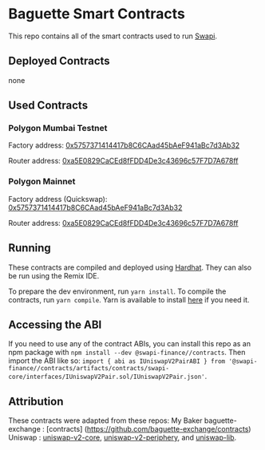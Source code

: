 # Baguette Smart Contracts
This repo contains all of the smart contracts used to run [Swapi](https://www.swapi.finance/).

## Deployed Contracts
none

## Used Contracts

### Polygon Mumbai Testnet

Factory address: [0x5757371414417b8C6CAad45bAeF941aBc7d3Ab32](https://mumbai.polygonscan.com/address/0x5757371414417b8C6CAad45bAeF941aBc7d3Ab32)

Router address: [0xa5E0829CaCEd8fFDD4De3c43696c57F7D7A678ff](https://mumbai.polygonscan.com/address/0x5757371414417b8C6CAad45bAeF941aBc7d3Ab32)

### Polygon Mainnet

Factory address (Quickswap): [0x5757371414417b8C6CAad45bAeF941aBc7d3Ab32](https://polygonscan.com/address/0x5757371414417b8C6CAad45bAeF941aBc7d3Ab32)

Router address: [0xa5E0829CaCEd8fFDD4De3c43696c57F7D7A678ff](https://polygonscan.com/address/0xa5E0829CaCEd8fFDD4De3c43696c57F7D7A678ff)

## Running
These contracts are compiled and deployed using [Hardhat](https://hardhat.org/). They can also be run using the Remix IDE.

To prepare the dev environment, run `yarn install`. To compile the contracts, run `yarn compile`. Yarn is available to install [here](https://classic.yarnpkg.com/en/docs/install/#debian-stable) if you need it.

## Accessing the ABI
If you need to use any of the contract ABIs, you can install this repo as an npm package with `npm install --dev @swapi-finance//contracts`. Then import the ABI like so: `import { abi as IUniswapV2PairABI } from '@swapi-finance//contracts/artifacts/contracts/swapi-core/interfaces/IUniswapV2Pair.sol/IUniswapV2Pair.json'`.

## Attribution
These contracts were adapted from these repos:
My Baker baguette-exchange : [contracts] (https://github.com/baguette-exchange/contracts)
Uniswap : [uniswap-v2-core](https://github.com/solidity-uniswap-lib/uniswap-v2-core), [uniswap-v2-periphery](https://github.com/solidity-uniswap-lib/uniswap-v2-core), and [uniswap-lib](https://github.com/solidity-uniswap-lib/uniswap-lib).
